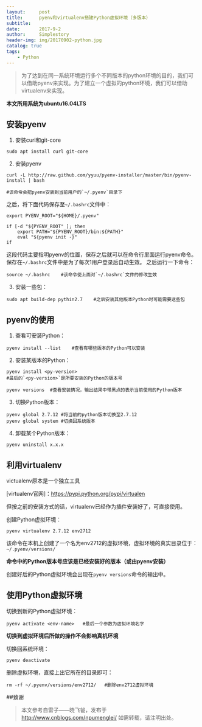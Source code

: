 ```yaml
---
layout:     post
title:      pyenv和virtualenv搭建Python虚拟环境（多版本）
subtitle:   
date:       2017-9-2
author:     Simplestory
header-img: img/20170902-python.jpg
catalog: true
tags:
    - Python
---
```


>为了达到在同一系统环境运行多个不同版本的python环境的目的，我们可以借助pyenv来实现。为了建立一个虚拟的python环境，我们可以借助virtualenv来实现。

**本文所用系统为ubuntu16.04LTS**


## 安装pyenv

1. 安装curl和git-core

```
sudo apt install curl git-core
```

2. 安装pyenv

```
curl -L http://raw.github.com/yyuu/pyenv-installer/master/bin/pyenv-install | bash

#该命令会把pyenv安装到当前用户的`~/.pyenv`目录下
```

之后，将下面代码保存至`~/.bashrc`文件中：

```
export PYENV_ROOT="${HOME}/.pyenv"

if [-d "${PYENV_ROOT" ]; then
	export PATH="${PYENV_ROOT}/bin:${PATH}"
	eval "${pyenv init -}"
if
```

这段代码主要指明pyenv的位置，保存之后就可以在命令行里面运行pyenv命令。保存在`~/.bashrc`文件中是为了每次1用户登录后自动生效。
之后运行一下命令：

```
source ~/.bashrc	#该命令使上面对`~/.bashrc`文件的修改生效
```

3. 安装一些包：

```
sudo apt build-dep pythin2.7	#之后安装其他版本Python时可能需要这些包
```

## pyenv的使用

1. 查看可安装Python：

```
pyenv install --list	#查看有哪些版本的Python可以安装
```

2. 安装某版本的Python：

```
pyenv install <py-version>
#最后的`<py-version>`是所要安装的Python的版本号
```

```
pyenv versions	#查看安装情况，输出结果中带黑点的表示当前使用的Python版本
```

3. 切换Python版本：

```
pyenv global 2.7.12	#将当前的python版本切换至2.7.12
pyenv global system	#切换回系统版本
```

4. 卸载某个Python版本：

```
pyenv uninstall x.x.x
```

## 利用virtualenv

victualenv原本是一个独立工具


[virtualenv官网]：https://pypi.python.org/pypi/virtualen

但按之前的安装方式的话，virtualenv已经作为插件安装好了，可直接使用。

创建Python虚拟环境：

```
pyenv virtualenv 2.7.12 env2712
```

该命令在本机上创建了一个名为env2712的虚拟环境，虚拟环境的真实目录位于：`~/.pyenv/versions/`

**命令中的Python版本号应该是已经安装好的版本（或由pyenv安装）**

创建好后的Python虚拟环境会出现在`pyenv versions`命令的输出中。

## 使用Python虚拟环境

切换到新的Python虚拟环境：

```
pyenv activate <env-name>	#最后一个参数为虚拟环境名字
```

**切换到虚拟环境后所做的操作不会影响真机环境**

切换回系统环境：

```
pyenv deactivate
```

删除虚拟环境，直接上出它所在的目录即可：

```
rm -rf ~/.pyenv/versions/env2712/	#删除env2712虚拟环境
```

##致谢

>本文参考自雷子——晓飞爸，发布于 http://www.cnblogs.com/npumenglei/
如需转载，请注明出处。